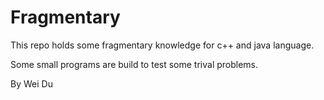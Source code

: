 # Fragmentary


This repo holds some fragmentary knowledge for c++ and java language.

Some small programs are build to test some trival problems.



By Wei Du
